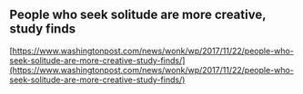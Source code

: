 ## People who seek solitude are more creative, study finds
  
  [https://www.washingtonpost.com/news/wonk/wp/2017/11/22/people-who-seek-solitude-are-more-creative-study-finds/](https://www.washingtonpost.com/news/wonk/wp/2017/11/22/people-who-seek-solitude-are-more-creative-study-finds/)